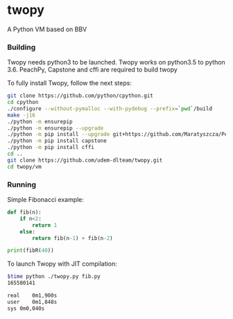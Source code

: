 # twopy
A Python VM based on BBV

### Building
Twopy needs python3 to be launched.
Twopy works on python3.5 to python 3.6. PeachPy, Capstone and cffi are required to build twopy

To fully install Twopy, follow the next steps:

```bash
git clone https://github.com/python/cpython.git
cd cpython
./configure --without-pymalloc --with-pydebug --prefix=`pwd`/build
make -j16
./python -m ensurepip
./python -m ensurepip --upgrade
./python -m pip install --upgrade git+https://github.com/Maratyszcza/PeachPy
./python -m pip install capstone
./python -m pip install cffi
cd ..
git clone https://github.com/udem-dlteam/twopy.git
cd twopy/vm
```

### Running

Simple Fibonacci example:
```python
def fib(n):
    if n<2:
        return 1
    else:
        return fib(n-1) + fib(n-2)

print(fibR(40))
```

To launch Twopy with JIT compilation:
```bash
$time python ./twopy.py fib.py
165580141

real	0m1,900s
user	0m1,848s
sys	0m0,040s

```
